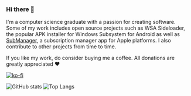 ### Hi there 👋

I'm a computer science graduate with a passion for creating software. Some of my work includes open source projects such as WSA Sideloader, the popular APK installer for Windows Subsystem for Android as well as [SubManager](https://getsubmanager.app), a subscription manager app for Apple platforms. I also contribute to other projects from time to time.

If you like my work, do consider buying me a coffee. All donations are greatly appreciated ❤️

[![ko-fi](https://ko-fi.com/img/githubbutton_sm.svg)](https://ko-fi.com/F1F1K06VY)

![GitHub stats](https://github-readme-stats-nu-hazel-61.vercel.app/api?username=infinitepower18&show_icons=true&theme=tokyonight)
![Top Langs](https://github-readme-stats-nu-hazel-61.vercel.app/api/top-langs/?username=infinitepower18&layout=compact&theme=tokyonight&langs_count=10&hide=cmake,scss,css,c,inno%20setup,ruby&exclude_repo=github-readme-stats,CloneInVSCode-Safari)
